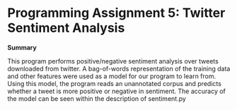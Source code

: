 # Programming Assignment 5: Twitter Sentiment Analysis

**Summary**

This program performs positive/negative sentiment analysis over tweets downloaded from twitter. A bag-of-words representation of the training data and other features were used as a model for our program to learn from. Using this model, the program reads an unannotated corpus and predicts whether a tweet is more positive or negative in sentiment. The accuracy of the model can be seen within the description of sentiment.py 

